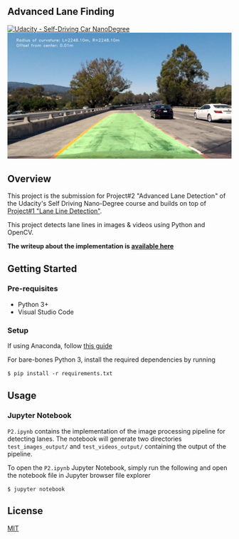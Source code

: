 ## Advanced Lane Finding
[![Udacity - Self-Driving Car NanoDegree](https://s3.amazonaws.com/udacity-sdc/github/shield-carnd.svg)](http://www.udacity.com/drive)
<img src="test_images_output/test1.jpg"/>

Overview
---

This project is the submission for Project#2 "Advanced Lane Detection" of the Udacity's Self Driving Nano-Degree course and builds on top of [Project#1 "Lane Line Detection"](https://github.com/yashgorana/lane-detection-basic).

This project detects lane lines in images & videos using Python and OpenCV.

**The writeup about the implementation is [available here](./WRITEUP.md)**

## Getting Started

### Pre-requisites

* Python 3+
* Visual Studio Code

### Setup

If using Anaconda, follow [this guide](https://github.com/udacity/CarND-Term1-Starter-Kit/blob/master/doc/configure_via_anaconda.md)

For bare-bones Python 3, install the required dependencies by running

    $ pip install -r requirements.txt

## Usage

### Jupyter Notebook

`P2.ipynb` contains the implementation of the image processing pipeline for detecting lanes.
The notebook will generate two directories `test_images_output/` and `test_videos_output/` containing the output of the pipeline.

To open the `P2.ipynb` Jupyter Notebook, simply run the following and open the notebook file in Jupyter browser file explorer

    $ jupyter notebook

## License

[MIT](./LICENSE)

